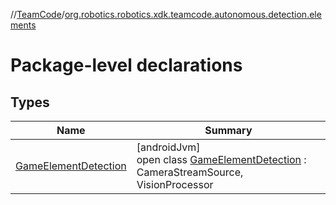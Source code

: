 //[TeamCode](../../index.md)/[org.robotics.robotics.xdk.teamcode.autonomous.detection.elements](index.md)

# Package-level declarations

## Types

| Name | Summary |
|---|---|
| [GameElementDetection](-game-element-detection/index.md) | [androidJvm]<br>open class [GameElementDetection](-game-element-detection/index.md) : CameraStreamSource, VisionProcessor |
